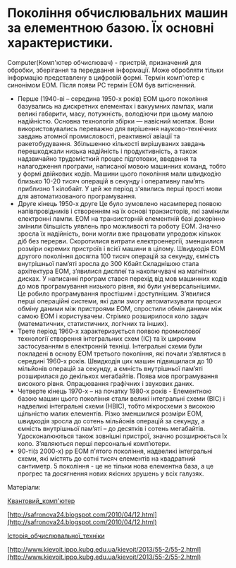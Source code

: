 # Покоління обчислювальних машин за елементною базою. Їх основні характеристики.

Computer(Комп'ютер обчислювач) - пристрій, призначений для обробки, зберігання та передвання інформації.
Може обробляти тільки інформацію представлену в цифровій формі. Термін комп'ютер є синонімом ЕОМ. Після появи PC термін ЕОМ був витісненний.
* Перше (1940-ві – середина 1950-х років) ЕОМ цього покоління базувались на дискретних елементах і вакуумних лампах, мали великі габарити, масу, потужність, володіючи при цьому малою надійністю. Основна технологія збірки — навісний монтаж. Вони використовувались переважно для вирішення науково-технічних завдань атомної промисловості, реактивної авіації та ракетобудування.
Збільшенню кількості вирішуваних завдань перешкоджали низька надійність і продуктивність, а також надзвичайно трудомісткий процес підготовки, введення та налагодження програми, написаної мовою машинних команд, тобто у формі двійкових кодів. Машини цього покоління мали швидкодію близько 10-20 тисяч операцій в секунду і оперативну пам’ять приблизно 1 кілобайт. У цей же період з'явились перші прості мови для автоматизованого програмування.
* Друге кінець 1950-х друге Це було зумовлено насамперед появою напівпровідників і створенням на їх основі транзисторів, які замінили електронні лампи. ЕОМ на транзисторній елементній базі докорінно змінили більшість уявлень про можливості та роботу ЕОМ. Значно зросла їх надійність, вони могли вже працювати упродовж кількох діб без перерви. Скоротилися витрати електроенергії, зменшилися розміри окремих пристроїв і всієї машини в цілому. Швидкодія ЕОМ другого покоління досягла 100 тисяч операцій за секунду, ємність внутрішньої пам’яті зросла до 300 Кбайт.Складнішою стала архітектура ЕОМ, з’явилися дисплеї та накопичувачі на магнітних дисках. У написанні програм стався перехід від мов машинних кодів до мов програмування низького рівня, які були універсальнішими. Це робило програмування простішим і доступнішим. З’явилися перші операційні системи, які дали змогу автоматизувати процеси обміну даними між пристроями ЕОМ, спростили обмін даними між самою ЕОМ і користувачем. Стрімко розширилося коло задач (математичних, статистичних, логічних та інших).
* Трете період 1960-х характеризується появою промислової технології створення інтегральних схем (ІС) та їх широким застосуванням в електронній техніці. Інтегральні схеми були покладені в основу ЕОМ третього покоління, які почали з’являтися в середині 1960-х років. Швидкодія цих машин підвищилася до 10 мільйонів операцій за секунду, а ємність внутрішньої пам’яті розширилася до декількох мегабайтів. Поява мов програмування високого рівня. Опрацювання графічних і звукових даних.
* Четверте кінець 1970-х – на початку 1980-х років - Елементною базою машин цього покоління стали великі інтегральні схеми (ВІС) і надвеликі інтегральні схеми (НВІС), тобто мікросхеми з високою щільністю малих елементів. Різко зменшилися розміри ЕОМ, швидкодія зросла до сотень мільйонів операцій за секунду, а ємність внутрішньої пам’яті – до десятків і сотень мегабайтів. Удосконалюються також зовнішні пристрої, значно розширюється їх коло. З’являються перші персональні комп’ютери.
* 90-ті(з 2000-х) рр ЕОМ п'ятого покоління, надвеликі інтегральні схеми, які містять до сотні тисяч елементів на квадратний сантиметр. 5 покоління - це не тільки нова елементна база, а це прогрес та досягнення нових якісних зрушень у всіх галузях.

Матеріали:

[Квантовий_комп'ютер](https://uk.wikipedia.org/wiki/%D0%9A%D0%B2%D0%B0%D0%BD%D1%82%D0%BE%D0%B2%D0%B8%D0%B9_%D0%BA%D0%BE%D0%BC%D0%BF%27%D1%8E%D1%82%D0%B5%D1%80)

[http://safronova24.blogspot.com/2010/04/12.html](http://safronova24.blogspot.com/2010/04/12.html)

[Історія_обчислювальної_техніки](https://uk.wikipedia.org/wiki/%D0%86%D1%81%D1%82%D0%BE%D1%80%D1%96%D1%8F_%D0%BE%D0%B1%D1%87%D0%B8%D1%81%D0%BB%D1%8E%D0%B2%D0%B0%D0%BB%D1%8C%D0%BD%D0%BE%D1%97_%D1%82%D0%B5%D1%85%D0%BD%D1%96%D0%BA%D0%B8)

[http://www.kievoit.ippo.kubg.edu.ua/kievoit/2013/55-2/55-2.html](http://www.kievoit.ippo.kubg.edu.ua/kievoit/2013/55-2/55-2.html)
